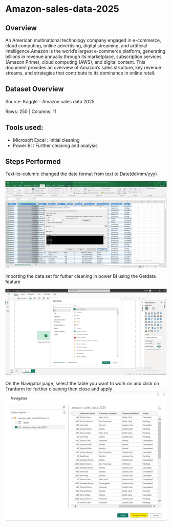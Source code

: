 # Amazon-sales-data-2025

## Overview
An American multinational technology company engaged in e-commerce, cloud computing, online advertising, digital streaming, and artificial intelligence.Amazon is the world’s largest e-commerce platform, generating billions in revenue annually through its marketplace, subscription services (Amazon Prime), cloud computing (AWS), and digital content. This document provides an overview of Amazon’s sales structure, key revenue streams, and strategies that contribute to its dominance in online retail.

## Dataset Overview
Source: Kaggle - Amazon sales data 2025

Rows: 250 | Columns: 11

## Tools used: 
* Microsoft Excel : Initial cleaning 
* Power BI : Further cleaning and analysis

## Steps Performed

Text-to-column: changed the date format from text to Date(dd/mm/yyy)

![image](https://github.com/originaldx/Amazon-sales-data-2025/blob/main/Amazon%201.png?raw=true)

Importing the data set for futher cleaning in power BI using the Getdata feature

![image](https://github.com/originaldx/Amazon-sales-data-2025/blob/c4ed7a9d5d97095f6659dc40c8698e501f1526e4/Amazon%202.png)

On the Navigator page, select the table you want to work on and click on Tranform for further cleaning then close and apply
![image](https://github.com/originaldx/Amazon-sales-data-2025/blob/dcea5ca352335b8ab7da57649fe6925991b5e5d7/Amazon%203.png)






